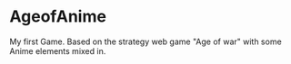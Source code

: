 # AgeofAnime
My first Game. Based on the strategy web game "Age of war" with some Anime elements mixed in.

